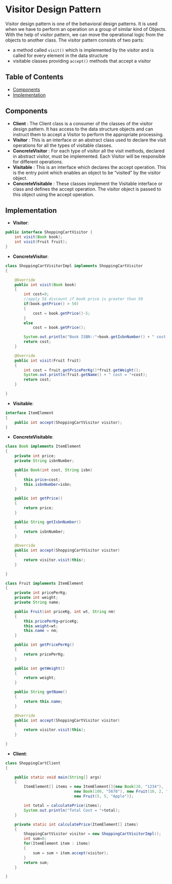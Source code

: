# Visitor Design Pattern

Visitor design pattern is one of the behavioral design patterns. It is used when we have to perform an operation on a group of similar kind of Objects. With the help of visitor pattern, we can move the operational logic from the objects to another class. The visitor pattern consists of two parts:

-   a method called `visit()` which is implemented by the visitor and is called for every element in the data structure
-   visitable classes providing `accept()` methods that accept a visitor

## Table of Contents

-   [Components](#components)
-   [Implementation](#implementation)

## Components

-   **Client** : The Client class is a consumer of the classes of the visitor design pattern. It has access to the data structure objects and can instruct them to accept a Visitor to perform the appropriate processing.
-   **Visitor** : This is an interface or an abstract class used to declare the visit operations for all the types of visitable classes.
-   **ConcreteVisitor** : For each type of visitor all the visit methods, declared in abstract visitor, must be implemented. Each Visitor will be responsible for different operations.
-   **Visitable** : This is an interface which declares the accept operation. This is the entry point which enables an object to be “visited” by the visitor object.
-   **ConcreteVisitable** : These classes implement the Visitable interface or class and defines the accept operation. The visitor object is passed to this object using the accept operation.

## Implementation

-   **Visitor**:

```java
public interface ShoppingCartVisitor {
    int visit(Book book);
    int visit(Fruit fruit);
}
```

-   **ConcreteVisitor**:

```java
class ShoppingCartVisitorImpl implements ShoppingCartVisitor
{

    @Override
    public int visit(Book book)
    {
        int cost=0;
        //apply 5$ discount if book price is greater than 50
        if(book.getPrice() > 50)
        {
            cost = book.getPrice()-5;
        }
        else
            cost = book.getPrice();

        System.out.println("Book ISBN::"+book.getIsbnNumber() + " cost ="+cost);
        return cost;
    }

    @Override
    public int visit(Fruit fruit)
    {
        int cost = fruit.getPricePerKg()*fruit.getWeight();
        System.out.println(fruit.getName() + " cost = "+cost);
        return cost;
    }

}
```

-   **Visitable**:

```java
interface ItemElement
{
    public int accept(ShoppingCartVisitor visitor);
}
```

-   **ConcreteVisitable**:

```java
class Book implements ItemElement
{
    private int price;
    private String isbnNumber;

    public Book(int cost, String isbn)
    {
        this.price=cost;
        this.isbnNumber=isbn;
    }

    public int getPrice()
    {
        return price;
    }

    public String getIsbnNumber()
    {
        return isbnNumber;
    }

    @Override
    public int accept(ShoppingCartVisitor visitor)
    {
        return visitor.visit(this);
    }

}

class Fruit implements ItemElement
{
    private int pricePerKg;
    private int weight;
    private String name;

    public Fruit(int priceKg, int wt, String nm)
    {
        this.pricePerKg=priceKg;
        this.weight=wt;
        this.name = nm;
    }

    public int getPricePerKg()
    {
        return pricePerKg;
    }

    public int getWeight()
    {
        return weight;
    }

    public String getName()
    {
        return this.name;
    }

    @Override
    public int accept(ShoppingCartVisitor visitor)
    {
        return visitor.visit(this);
    }

}
```

-   **Client**:

```java
class ShoppingCartClient
{

    public static void main(String[] args)
    {
        ItemElement[] items = new ItemElement[]{new Book(20, "1234"),
                              new Book(100, "5678"), new Fruit(10, 2, "Banana"),
                              new Fruit(5, 5, "Apple")};

        int total = calculatePrice(items);
        System.out.println("Total Cost = "+total);
    }

    private static int calculatePrice(ItemElement[] items)
    {
        ShoppingCartVisitor visitor = new ShoppingCartVisitorImpl();
        int sum=0;
        for(ItemElement item : items)
        {
            sum = sum + item.accept(visitor);
        }
        return sum;
    }

}
```
